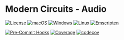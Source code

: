 # Modern Circuits - Audio

[![License](https://img.shields.io/badge/License-Boost_1.0-lightblue.svg)](https://www.boost.org/LICENSE_1_0.txt)
[![macOS](https://github.com/ModernCircuits/mc-audio/actions/workflows/test_macos.yml/badge.svg)](https://github.com/ModernCircuits/mc-audio/actions/workflows/test_macos.yml)
[![Windows](https://github.com/ModernCircuits/mc-audio/actions/workflows/test_windows.yml/badge.svg)](https://github.com/ModernCircuits/mc-audio/actions/workflows/test_windows.yml)
[![Linux](https://github.com/ModernCircuits/mc-audio/actions/workflows/test_linux.yml/badge.svg)](https://github.com/ModernCircuits/mc-audio/actions/workflows/test_linux.yml)
[![Emscripten](https://github.com/ModernCircuits/mc-audio/actions/workflows/test_emscripten.yml/badge.svg)](https://github.com/ModernCircuits/mc-audio/actions/workflows/test_emscripten.yml)

[![Pre-Commit Hooks](https://github.com/ModernCircuits/mc-audio/actions/workflows/analyze_pre-commit_hooks.yml/badge.svg)](https://github.com/ModernCircuits/mc-audio/actions/workflows/analyze_pre-commit_hooks.yml)
[![Coverage](https://github.com/ModernCircuits/mc-audio/actions/workflows/analyze_coverage.yml/badge.svg)](https://github.com/ModernCircuits/mc-audio/actions/workflows/analyze_coverage.yml)
[![codecov](https://codecov.io/gh/ModernCircuits/mc-audio/branch/main/graph/badge.svg?token=5KSVLLAN12)](https://codecov.io/gh/ModernCircuits/mc-audio)
